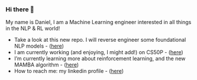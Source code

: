 ### Hi there 👋
My name is Daniel, I am a Machine Learning engineer interested in all things in the NLP & RL world!

-  Take a look at this new repo.  I will reverse engineer some foundational NLP models - ([here](https://github.com/danlagos/NLP_models))
-  I am currently working (and enjoying, I might add!) on CS50P - ([here](https://github.com/danlagos/CS50P-personal))
-  I’m currently learning more about reinforcement learning, and the new MAMBA algorithm - ([here](https://github.com/danlagos/atari-games-q-network.git))
-  How to reach me: my linkedin profile - ([here](https://www.linkedin.com/in/d-lagos/))
